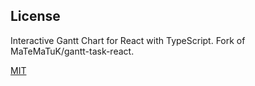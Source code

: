 ## License

Interactive Gantt Chart for React with TypeScript. Fork of MaTeMaTuK/gantt-task-react.

[MIT](https://oss.ninja/mit/jaredpalmer/)
